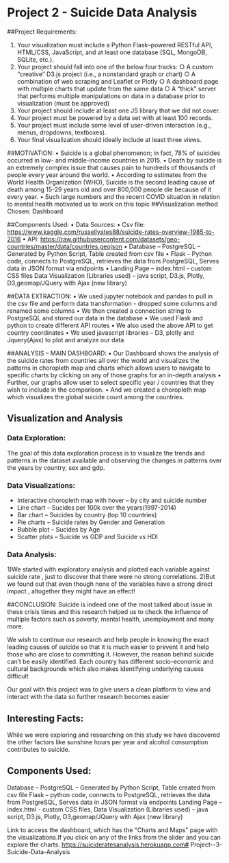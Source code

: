 # Project 2 - Suicide Data Analysis

##Project Requirements:
1. Your visualization must include a Python Flask–powered RESTful API, HTML/CSS,
JavaScript, and at least one database (SQL, MongoDB, SQLite, etc.).
2. Your project should fall into one of the below four tracks:
○ A custom “creative” D3.js project (i.e., a nonstandard graph or chart)
○ A combination of web scraping and Leaflet or Plotly
○ A dashboard page with multiple charts that update from the same data
○ A “thick” server that performs multiple manipulations on data in a database prior
to visualization (must be approved)
3. Your project should include at least one JS library that we did not cover.
4. Your project must be powered by a data set with at least 100 records.
5. Your project must include some level of user-driven interaction (e.g., menus,
dropdowns, textboxes).
6. Your final visualization should ideally include at least three views.

##MOTIVATION: 
•	Suicide is a global phenomenon; in fact, 78% of suicides occurred in low- and middle-income countries in 2015. 
•	Death by suicide is an extremely complex issue that causes pain to hundreds of thousands of people every year around the world. 
•	According to estimates from the World Health Organization (WHO), Suicide is the second leading cause of death among 15-29 years old and over 800,000 people die because of it every year. 
•	Such large numbers and the recent COVID situation in relation to mental health motivated us to work on this topic
##Visualization method Chosen: Dashboard

##Components Used:
•	Data Sources:
•	Csv file: https://www.kaggle.com/russellyates88/suicide-rates-overview-1985-to-2016 
•	API: https://raw.githubusercontent.com/datasets/geo-countries/master/data/countries.geojson
•	Database – PostgreSQL – Generated by Python Script, Table created from csv file
•	Flask – Python code, connects to PostgreSQL, retrieves the data from PostgreSQL, Serves data in JSON format via endpoints
•	Landing Page – index.html - custom CSS files
Data Visualization (Libraries used) – java script, D3.js, Plotly, D3,geomap/JQuery with Ajax (new library)

##DATA EXTRACTION:
•	We used jupyter notebook and pandas to pull in the csv file and  perform data transformation -  dropped some columns and renamed some columns 
•	We then created a connection string to PostgreSQL and stored our data in the  database
•	We used Flask and python to create different API routes 
•	We also used the above API to get country coordinates 
•	We used javascript libraries – D3, plotly and Jquery(Ajax) to plot and analyze our data

##ANALYSIS – MAIN DASHBOARD:
•	Our Dashboard shows the analysis of the suicide rates from countries all over the world and visualizes the patterns in choropleth map and charts which allows users to navigate to specific charts by clicking on any of those graphs for an in-depth analysis
•	Further, our graphs allow user to select specific year / countries that they wish to include in the comparison.
•	And we created a choropleth map which visualizes the global suicide count among the countries.
## Visualization and Analysis
### Data Exploration:
The goal of this data exploration process is to visualize the trends and patterns in the dataset available and observing the changes in patterns over the years by country, sex and gdp.

### Data Visualizations:
* Interactive choropleth map with hover – by city and suicide number
* Line chart – Sucides per 100k over the years(1997-2014)
* Bar chart – Suicides by country (top 10 countries)
* Pie charts – Suicide rates by Gender and Generation
* Bubble plot – Sucides by Age
* Scatter plots – Suicide vs GDP and Suicide vs HDI

### Data Analysis:
1)We started with exploratory analysis and plotted each variable against suicide rate , just to discover that there were no strong correlations.
2)But we found out that even though none of the variables have a strong direct impact , altogether they might have an effect!

##CONCLUSION:
Suicide is indeed one of the most talked about issue in these crisis times and this research helped us to check the influence of multiple factors such as poverty, mental health, unemployment and many more. 
 
We wish to continue our research and help people in knowing the exact leading causes of suicide so that it is much easier to prevent it and help those who are close to committing it. However, the reason behind suicide can’t be easily identified. Each country has different socio-economic and cultural backgrounds which also makes identifying underlying causes difficult

Our goal with this project was to give users a clean platform to view and interact with the data so further research becomes easier

 
## Interesting Facts: 
While we were exploring and researching on this study we have discovered the other factors like sunshine hours per year and alcohol consumption contributes to suicide.


## Components Used:
Database – PostgreSQL – Generated by Python Script, Table created from csv file
Flask – python code, connects to PostgreSQL, retrieves the data from PostgreSQL, Serves data in JSON format via endpoints
Landing Page – index.html - custom CSS files,
Data Visualization (Libraries used) – java script, D3.js, Plotly, D3,geomap/JQuery with Ajax (new library)

Link to access the dashboard, which has the "Charts and Maps" page with the visualizations.If you click on any of the links from the slider and you can explore the charts. 
https://suicideratesanalysis.herokuapp.com# Project--3-Suicide-Data-Analysis
